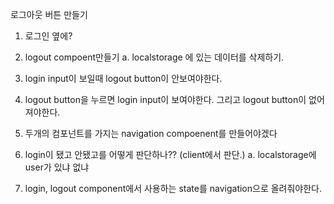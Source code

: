 로그아웃 버튼 만들기

1. 로그인 옆에?
2. logout compoent만들기
   a. localstorage 에 있는 데이터를 삭제하기.

3. login input이 보일때 logout button이 안보여야한다.
4. logout button을 누르면 login input이 보여야한다. 그리고 logout button이 없어져야한다.
5. 두개의 컴포넌트를 가지는 navigation compoenent를 만들어야겠다
6. login이 됐고 안됐고를 어떻게 판단하나?? (client에서 판단.)
   a. localstorage에 user가 있냐 없냐
7. login, logout component에서 사용하는 state를 navigation으로 올려줘야한다.
